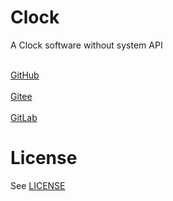 # Clock

A Clock software without system API

<br>[GitHub](https://github.com/SkyTeamWater/Clock)</br>
<br>[Gitee](https://gitee.com/zyc18017894/clock)</br>
<br>[GitLab](http://unraid.zyczy.com.cn:7006/18017894/clock)</br>

# License
See [LICENSE](LICENSE)